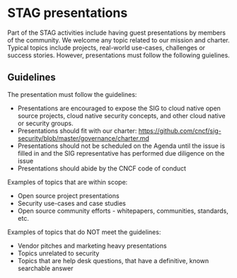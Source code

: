 # STAG presentations

Part of the STAG activities include having guest presentations by members of the community. We welcome any topic related to our mission and charter. Typical topics include projects, real-world use-cases, challenges or success stories. However, presentations must follow the following guielines.

## Guidelines

The presentation must follow the guidelines:
- Presentations are encouraged to expose the SIG to cloud native open source projects, cloud native security concepts, and other cloud native or security groups.
- Presentations should fit with our charter: https://github.com/cncf/sig-security/blob/master/governance/charter.md
- Presentations should not be scheduled on the Agenda until the issue is filled in and the SIG representative has performed due diligence on the issue
- Presentations should abide by the CNCF code of conduct

Examples of topics that are within scope:
- Open source project presentations
- Security use-cases and case studies
- Open source community efforts - whitepapers, communities, standards, etc.

Examples of topics that do NOT meet the guidelines:
- Vendor pitches and marketing heavy presentations
- Topics unrelated to security
- Topics that are help desk questions, that have a definitive, known searchable answer

